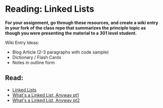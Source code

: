 # Reading: Linked Lists

**For your assignment, go through these resources, and create a wiki entry in your fork of the class repo that summarizes the principle topic as though you were presenting the material to a 301 level student.**

Wiki Entry Ideas:

-   Blog Article (2-3 paragraphs with code sample)
-   Dictionary / Flash Cards
-   Notes in outline form

## Read:

-   [Linked Lists](resources/singly_linked_list.md)
-   [What's a Linked List, Anyway pt1](https://medium.com/basecs/whats-a-linked-list-anyway-part-1-d8b7e6508b9d)
-   [What's a Linked List, Anyway pt2](https://medium.com/basecs/whats-a-linked-list-anyway-part-2-131d96f71996)
